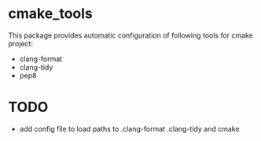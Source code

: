 # cmake_tools
This package provides automatic configuration of following tools for cmake project:
* clang-format
* clang-tidy
* pep8

# TODO
* add config file to load paths to .clang-format .clang-tidy and cmake
